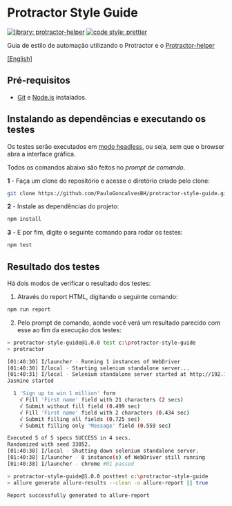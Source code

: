 # Protractor Style Guide

[![library: protractor-helper](https://img.shields.io/badge/library-protractor--helper-blue.svg)](https://www.npmjs.com/package/protractor-helper)
[![code style: prettier](https://img.shields.io/badge/code_style-prettier-ff69b4.svg)](https://www.npmjs.com/package/prettier)

Guia de estilo de automação utilizando o Protractor e o [Protractor-helper](https://www.npmjs.com/package/protractor-helper)

[[English]](../README.md)

## Pré-requisitos

- [Git](https://git-scm.com/download/) e [Node.js](https://nodejs.org/en/download/) instalados.

## Instalando as dependências e executando os testes

Os testes serão executados em [modo headless](https://developers.google.com/web/updates/2017/04/headless-chrome), ou seja, sem que o browser abra a interface gráfica.

Todos os comandos abaixo são feitos no _prompt de comando_.

**1** - Faça um clone do repositório e acesse o diretório criado pelo clone:

```sh
git clone https://github.com/PauloGoncalvesBH/protractor-style-guide.git && cd protractor-exemplo
```

**2** - Instale as dependências do projeto:

```sh
npm install
```

**3** - E por fim, digite o seguinte comando para rodar os testes:

```sh
npm test
```

## Resultado dos testes

Há dois modos de verificar o resultado dos testes:

1. Através do report HTML, digitando o seguinte comando:

```sh
npm run report
```

2. Pelo prompt de comando, aonde você verá um resultado parecido com esse ao fim da execução dos testes:

```sh
> protractor-style-guide@1.0.0 test c:\protractor-style-guide
> protractor

[01:40:30] I/launcher - Running 1 instances of WebDriver
[01:40:30] I/local - Starting selenium standalone server...
[01:40:31] I/local - Selenium standalone server started at http://192.168.0.3:49223/wd/hub
Jasmine started

  1 'Sign up to win 1 million' form
    √ Fill 'First name' field with 21 characters (2 secs)
    √ Submit without fill field (0.499 sec)
    √ Fill 'First name' field with 2 characters (0.434 sec)
    √ Submit filling all fields (0.725 sec)
    √ Submit filling only 'Message' field (0.559 sec)

Executed 5 of 5 specs SUCCESS in 4 secs.
Randomized with seed 33052.
[01:40:38] I/local - Shutting down selenium standalone server.
[01:40:38] I/launcher - 0 instance(s) of WebDriver still running
[01:40:38] I/launcher - chrome #01 passed

> protractor-style-guide@1.0.0 posttest c:\protractor-style-guide
> allure generate allure-results --clean -o allure-report || true

Report successfully generated to allure-report
```
